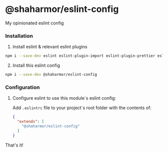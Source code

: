 # @shaharmor/eslint-config

My opinionated eslint config

### Installation

1. Install eslint & relevant eslint plugins
```sh
npm i --save-dev eslint eslint-plugin-import eslint-plugin-prettier eslint-import-resolver-typescript @typescript-eslint/eslint-plugin @typescript-eslint/parser prettier
```

2. Install this eslint config
```sh
npm i --save-dev @shaharmor/eslint-config
```

### Configuration

1. Configure eslint to use this module`s eslint config:

    Add `.eslintrc` file to your project`s root folder with the contents of:
    ```json
    {
      "extends": [
        "@shaharmor/eslint-config"
      ]
    }
    ```

That's it!
